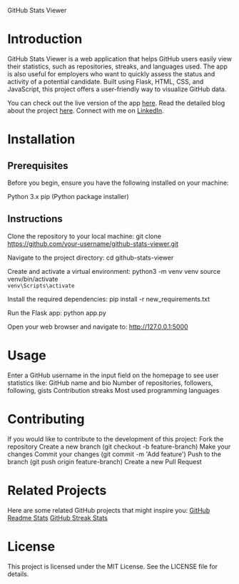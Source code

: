 GitHub Stats Viewer
# Introduction
GitHub Stats Viewer is a web application that helps GitHub users easily view their statistics, such as repositories, streaks, and languages used. The app is also useful for employers who want to quickly assess the status and activity of a potential candidate. Built using Flask, HTML, CSS, and JavaScript, this project offers a user-friendly way to visualize GitHub data.

You can check out the live version of the app [here](https://git-status-viewer-production.up.railway.app/).
Read the detailed blog about the project [here](https://www.linkedin.com/pulse/github-stats-viewer-my-journey-building-user-friendly-sumeya-muhammed-mne5c/?trackingId=BvG%2F30D4SJG3YrE1Z6YhjA%3D%3D).
Connect with me on [LinkedIn](https://www.linkedin.com/in/sumeya-muhammed-a83168319/).

# Installation
## Prerequisites
Before you begin, ensure you have the following installed on your machine:

Python 3.x
pip (Python package installer)
## Instructions
Clone the repository to your local machine:
git clone https://github.com/your-username/github-stats-viewer.git

Navigate to the project directory:
cd github-stats-viewer

Create and activate a virtual environment:
python3 -m venv venv
source venv/bin/activate  
 `venv\Scripts\activate` 
 
Install the required dependencies:
pip install -r new_requirements.txt

Run the Flask app:
python app.py

Open your web browser and navigate to:
http://127.0.0.1:5000

# Usage
Enter a GitHub username in the input field on the homepage to see user statistics like:
GitHub name and bio
Number of repositories, followers, following, gists
Contribution streaks
Most used programming languages

# Contributing
If you would like to contribute to the development of this project:
Fork the repository
Create a new branch (git checkout -b feature-branch)
Make your changes
Commit your changes (git commit -m 'Add feature')
Push to the branch (git push origin feature-branch)
Create a new Pull Request

# Related Projects
Here are some related GitHub projects that might inspire you:
[GitHub Readme Stats](https://github.com/anuraghazra/github-readme-stats)
[GitHub Streak Stats](https://github.com/DenverCoder1/github-readme-streak-stats)

# License
This project is licensed under the MIT License. See the LICENSE file for details.
